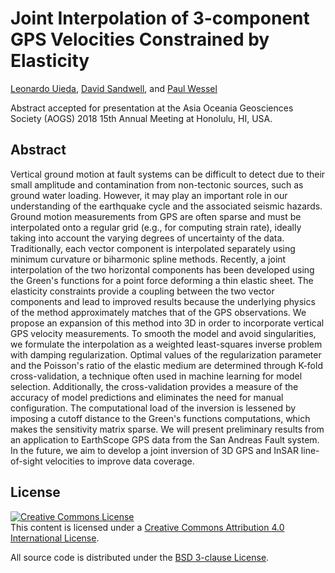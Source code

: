 # Joint Interpolation of 3-component GPS Velocities Constrained by Elasticity

[Leonardo Uieda](http://www.leouieda.com),
[David Sandwell](http://topex.ucsd.edu/sandwell/),
and
[Paul Wessel](http://www.soest.hawaii.edu/wessel/)

Abstract accepted for presentation at the Asia Oceania Geosciences Society
(AOGS) 2018 15th Annual Meeting at Honolulu, HI, USA.


## Abstract

Vertical ground motion at fault systems can be difficult to detect due to their
small amplitude and contamination from non-tectonic sources, such as ground
water loading. However, it may play an important role in our understanding of
the earthquake cycle and the associated seismic hazards. Ground motion
measurements from GPS are often sparse and must be interpolated onto a regular
grid (e.g., for computing strain rate), ideally taking into account the varying
degrees of uncertainty of the data. Traditionally, each vector component is
interpolated separately using minimum curvature or biharmonic spline methods.
Recently, a joint interpolation of the two horizontal components has been
developed using the Green's functions for a point force deforming a thin
elastic sheet. The elasticity constraints provide a coupling between the two
vector components and lead to improved results because the underlying physics
of the method approximately matches that of the GPS observations. We propose an
expansion of this method into 3D in order to incorporate vertical GPS velocity
measurements. To smooth the model and avoid singularities, we formulate the
interpolation as a weighted least-squares inverse problem with damping
regularization. Optimal values of the regularization parameter and the
Poisson's ratio of the elastic medium are determined through K-fold
cross-validation, a technique often used in machine learning for model
selection. Additionally, the cross-validation provides a measure of the
accuracy of model predictions and eliminates the need for manual configuration.
The computational load of the inversion is lessened by imposing a cutoff
distance to the Green's functions computations, which makes the sensitivity
matrix sparse. We will present preliminary results from an application to
EarthScope GPS data from the San Andreas Fault system. In the future, we aim to
develop a joint inversion of 3D GPS and InSAR line-of-sight velocities to
improve data coverage.

## License

<a rel="license" href="http://creativecommons.org/licenses/by/4.0/"><img
alt="Creative Commons License" style="border-width:0"
src="https://i.creativecommons.org/l/by/4.0/88x31.png" /></a><br>
This content is licensed under a <a rel="license"
href="http://creativecommons.org/licenses/by/4.0/">Creative Commons Attribution
4.0 International License</a>.

All source code is distributed under the [BSD 3-clause
License](https://opensource.org/licenses/BSD-3-Clause).

